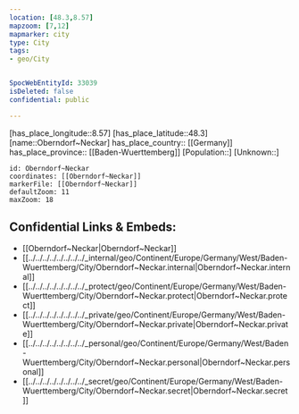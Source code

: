 ```yaml
---
location: [48.3,8.57] 
mapzoom: [7,12] 
mapmarker: city 
type: City
tags:
- geo/City


SpocWebEntityId: 33039
isDeleted: false
confidential: public

---
```

[has_place_longitude::8.57] 
[has_place_latitude::48.3] 
[name::Oberndorf~Neckar] 
has_place_country:: [[Germany]]  
has_place_province:: [[Baden-Wuerttemberg]] 
[Population::] 
[Unknown::] 


```leaflet
id: Oberndorf~Neckar
coordinates: [[Oberndorf~Neckar]] 
markerFile: [[Oberndorf~Neckar]] 
defaultZoom: 11 
maxZoom: 18
```


## Confidential Links & Embeds: 
- [[Oberndorf~Neckar|Oberndorf~Neckar]]  
- [[../../../../../../../../_internal/geo/Continent/Europe/Germany/West/Baden-Wuerttemberg/City/Oberndorf~Neckar.internal|Oberndorf~Neckar.internal]] 
- [[../../../../../../../../_protect/geo/Continent/Europe/Germany/West/Baden-Wuerttemberg/City/Oberndorf~Neckar.protect|Oberndorf~Neckar.protect]] 
- [[../../../../../../../../_private/geo/Continent/Europe/Germany/West/Baden-Wuerttemberg/City/Oberndorf~Neckar.private|Oberndorf~Neckar.private]] 
- [[../../../../../../../../_personal/geo/Continent/Europe/Germany/West/Baden-Wuerttemberg/City/Oberndorf~Neckar.personal|Oberndorf~Neckar.personal]] 
- [[../../../../../../../../_secret/geo/Continent/Europe/Germany/West/Baden-Wuerttemberg/City/Oberndorf~Neckar.secret|Oberndorf~Neckar.secret]] 

